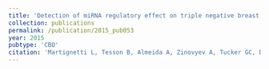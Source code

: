 ```yaml
---
title: 'Detection of miRNA regulatory effect on triple negative breast cancer transcriptome'
collection: publications
permalink: /publication/2015_pub053
year: 2015
pubtype: 'CBO'
citation: 'Martignetti L, Tesson B, Almeida A, Zinovyev A, Tucker GC, Dubois T, Barillot E. Detection of miRNA regulatory effect on triple negative breast cancer transcriptome. <i>BMC Genomics</i> 2015;16:S4.'
---
```

